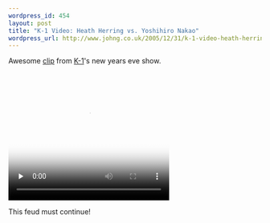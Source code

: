 ```yaml
---
wordpress_id: 454
layout: post
title: "K-1 Video: Heath Herring vs. Yoshihiro Nakao"
wordpress_url: http://www.johng.co.uk/2005/12/31/k-1-video-heath-herring-vs-yoshihiro-nakao/
---
```

Awesome <a href="http://www.johng.co.uk/2005/12/31/k-1-video-heath-herring-vs-yoshihiro-nakao/">clip</a> from <a href="http://www.k-1usa.net/docs/home/home.asp">K-1</a>'s new years eve show.

<video class="sublime" width="320" height="256" poster="/videos/herringyoshiro/herringyoshiro.jpg" preload="none">
  <source src="/videos/herringyoshiro/herringyoshiro.mp4" />
</video>

This feud must continue!